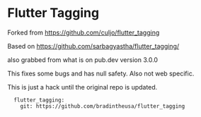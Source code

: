 # Flutter Tagging

Forked from https://github.com/culjo/flutter_tagging

Based on https://github.com/sarbagyastha/flutter_tagging/

also grabbed from what is on pub.dev version 3.0.0

This fixes some bugs and has null safety. Also not web specific.

This is just a hack until the original repo is updated.

```
  flutter_tagging: 
    git: https://github.com/bradintheusa/flutter_tagging
```